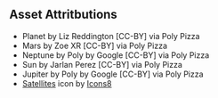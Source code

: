 ## Asset Attritbutions
- Planet by Liz Reddington [CC-BY] via Poly Pizza
- Mars by Zoe XR [CC-BY] via Poly Pizza
- Neptune by Poly by Google [CC-BY] via Poly Pizza
- Sun by Jarlan Perez [CC-BY] via Poly Pizza
- Jupiter by Poly by Google [CC-BY] via Poly Pizza
- <a target="_blank" href="https://icons8.com/icon/57635/satellites">Satellites</a> icon by <a target="_blank" href="https://icons8.com">Icons8</a>